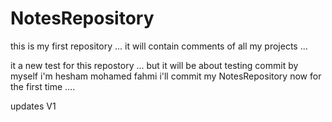 # NotesRepository
this is my first repository ... it will contain comments of all my projects ...



it a new test for this repostory ... but it will be about testing commit by myself 
i'm hesham mohamed fahmi 
i'll commit my NotesRepository now for the first time ....

updates V1
